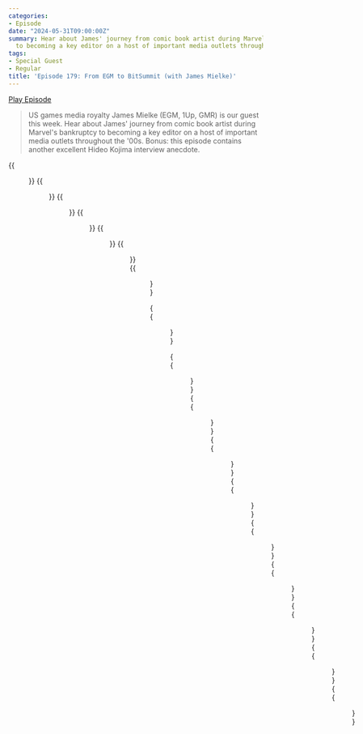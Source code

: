 ```yaml
---
categories:
- Episode
date: "2024-05-31T09:00:00Z"
summary: Hear about James' journey from comic book artist during Marvel's bankruptcy
  to becoming a key editor on a host of important media outlets throughout the '00s.
tags:
- Special Guest
- Regular
title: 'Episode 179: From EGM to BitSummit (with James Mielke)'
---
```


[Play Episode](https://www.patreon.com/posts/episode-179-from-105027684)
> US games media royalty James Mielke (EGM, 1Up, GMR) is our guest this week. Hear about James' journey from comic book artist during Marvel's bankruptcy to becoming a key editor on a host of important media outlets throughout the '00s. Bonus: this episode contains another excellent Hideo Kojima interview anecdote.

{{<figure 
    src="/assets/images/rejection-1.jpeg" 
    alt="Rejection" >}}
{{<figure 
    src="/assets/images/rejection-2.jpeg" 
    alt="Rejection" >}}
{{<figure 
    src="/assets/images/gmr-06.jpeg" 
    alt="GMR" >}}
{{<figure 
    src="/assets/images/gmr-19.jpeg" 
    alt="GMR" >}}
{{<figure 
    src="/assets/images/gmr-21-doa.jpeg" 
    alt="GMR" >}}
{{<figure 
    src="/assets/images/gmr-21-fable.jpeg" 
    alt="GMR" >}}
{{<figure 
    src="/assets/images/gmr-25.jpeg" 
    alt="GMR" >}}

{{<figure 
    src="/assets/images/that-sucks.jpeg" 
    caption="Image Credit: scottv5277" 
    alt="That Sucks">}}

{{<figure 
    src="/assets/images/vasco.jpeg" 
    alt="Vasco" >}}
{{<figure 
    src="/assets/images/jeremy-1.jpeg" 
    alt="Jeremy" >}}
{{<figure 
    src="/assets/images/melmer.jpeg" 
    alt="Melmer" >}}
{{<figure 
    src="/assets/images/naeslyn-drop.jpeg" 
    alt="Naeslyn Drop" >}}
{{<figure 
    src="/assets/images/jeremy-2.jpeg" 
    caption="Image Credit: Naeslyn" 
    alt="Jeremy">}}
{{<figure 
    src="/assets/images/jeremy-3.jpeg" 
    caption="Image Credit: Naeslyn" 
    alt="Jeremy">}}
{{<figure 
    src="/assets/images/wimdy.jpeg" 
    caption="Image Credit: MaiLom" 
    alt="Wimdy">}}
{{<figure 
    src="/assets/images/biblically-accurate.jpeg" 
    caption="Image Credit: personalnadir" 
    alt="Biblically Accurate">}}
{{<figure 
    src="/assets/images/astrobot.jpeg" 
    caption="Image Credit: Naeslyn" 
    alt="Astrobot">}}